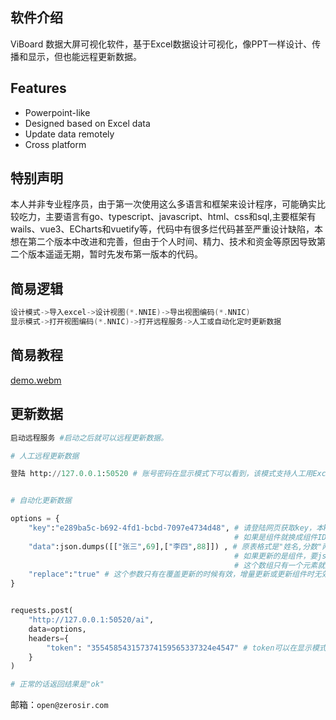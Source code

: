 ## 软件介绍

ViBoard 数据大屏可视化软件，基于Excel数据设计可视化，像PPT一样设计、传播和显示，但也能远程更新数据。

## Features
- Powerpoint-like
- Designed based on Excel data
- Update data remotely
- Cross platform

## 特别声明

本人并非专业程序员，由于第一次使用这么多语言和框架来设计程序，可能确实比较吃力，主要语言有go、typescript、javascript、html、css和sql,主要框架有wails、vue3、ECharts和vuetify等，代码中有很多烂代码甚至严重设计缺陷，本想在第二个版本中改进和完善，但由于个人时间、精力、技术和资金等原因导致第二个版本遥遥无期，暂时先发布第一版本的代码。

## 简易逻辑
```c
设计模式->导入excel->设计视图(*.NNIE)->导出视图编码(*.NNIC)
显示模式->打开视图编码(*.NNIC)->打开远程服务->人工或自动化定时更新数据
```

## 简易教程
[demo.webm](https://github.com/OpenZeroSir/ViBoard/assets/121022414/511105f5-e774-48e5-8380-e692143aa5c3)


## 更新数据
```Python
启动远程服务 #启动之后就可以远程更新数据。

# 人工远程更新数据

登陆 http://127.0.0.1:50520 # 账号密码在显示模式下可以看到，该模式支持人工用Excel文件定时更新数据。


# 自动化更新数据

options = {
    "key":"e289ba5c-b692-4fd1-bcbd-7097e4734d48", # 请登陆网页获取key，本key是表key，
                                                  # 如果是组件就换成组件ID 例如：i0IV46AKSeIHhwf3bFeLF 
    "data":json.dumps([["张三",69],["李四",88]]) , # 原表格式是"姓名,分数"两列，
                                                  # 如果更新的是组件，要json.dumps(["新内容"])，
                                                  # 这个数组只有一个元素就是组件新内容。
    "replace":"true" # 这个参数只有在覆盖更新的时候有效，增量更新或更新组件时无效。
}


requests.post(
    "http://127.0.0.1:50520/ai", 
    data=options,
    headers={
        "token": "355458543157374159565337324e4547" # token可以在显示模式下获取。
    }
) 

# 正常的话返回结果是"ok"
```

邮箱：`open@zerosir.com`


